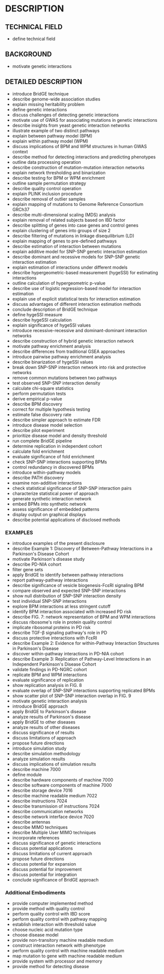 # DESCRIPTION

## TECHNICAL FIELD

- define technical field

## BACKGROUND

- motivate genetic interactions

## DETAILED DESCRIPTION

- introduce BridGE technique
- describe genome-wide association studies
- explain missing heritability problem
- define genetic interactions
- discuss challenges of detecting genetic interactions
- motivate use of GWAS for associating mutations in genetic interactions
- describe insights from yeast genetic interaction networks
- illustrate example of two distinct pathways
- explain between pathway model (BPM)
- explain within pathway model (WPM)
- discuss implications of BPM and WPM structures in human GWAS context
- describe method for detecting interactions and predicting phenotypes
- outline data processing operation
- describe construction of mutation-mutation interaction networks
- explain network thresholding and binarization
- describe testing for BPM or WPM enrichment
- outline sample permutation strategy
- describe quality control operation
- explain PLINK inclusion procedure
- describe removal of outlier samples
- explain mapping of mutations to Genome Reference Consortium GRCh37
- describe multi-dimensional scaling (MDS) analysis
- explain removal of related subjects based on IBD factor
- describe splitting of genes into case genes and control genes
- explain clustering of genes into groups of size 2
- describe filtering of mutations in linkage disequilibrium (LD)
- explain mapping of genes to pre-defined pathways
- describe estimation of interaction between mutations
- explain additive model for SNP-SNP genetic interaction estimation
- describe dominant and recessive models for SNP-SNP genetic interaction estimation
- explain estimation of interactions under different models
- describe hypergeometric-based measurement (hygeSSI) for estimating interactions
- outline calculation of hypergeometric p-value
- describe use of logistic regression-based model for interaction estimation
- explain use of explicit statistical tests for interaction estimation
- discuss advantages of different interaction estimation methods
- conclude description of BridGE technique
- define hygeSSI measure
- describe hygeSSI calculation
- explain significance of hygeSSI values
- introduce recessive-recessive and dominant-dominant interaction networks
- describe construction of hybrid genetic interaction network
- motivate pathway enrichment analysis
- describe differences from traditional GSEA approaches
- introduce pairwise pathway enrichment analysis
- describe binarization of hygeSSI values
- break down SNP-SNP interaction network into risk and protective networks
- remove common mutations between two pathways
- test observed SNP-SNP interaction density
- calculate chi-square statistics
- perform permutation tests
- derive empirical p-value
- describe BPM discovery
- correct for multiple hypothesis testing
- estimate false discovery rate
- describe simpler approach to estimate FDR
- introduce disease model selection
- describe pilot experiment
- prioritize disease model and density threshold
- run complete BridGE pipeline
- determine replication in independent cohort
- calculate fold enrichment
- evaluate significance of fold enrichment
- check SNP-SNP interactions supporting BPMs
- control redundancy in discovered BPMs
- introduce within-pathway models
- describe PATH discovery
- examine non-additive interactions
- check statistical significance of SNP-SNP interaction pairs
- characterize statistical power of approach
- generate synthetic interaction network
- embed BPMs into synthetic network
- assess significance of embedded patterns
- display output on graphical displays
- describe potential applications of disclosed methods

### EXAMPLES

- introduce examples of the present disclosure
- describe Example 1: Discovery of Between-Pathway Interactions in a Parkinson's Disease Cohort
- motivate Parkinson's disease study
- describe PD-NIA cohort
- filter gene sets
- apply BridGE to identify between pathway interactions
- report pathway-pathway interactions
- describe significance of vesicle biogenesis-FcεRI signaling BPM
- compare observed and expected SNP-SNP interactions
- show null distribution of SNP-SNP interaction density
- test individual SNP-SNP interactions
- explore BPM interactions at less stringent cutoff
- identify BPM interaction associated with increased PD risk
- describe FIG. 7: network representation of BPM and WPM interactions
- discuss ribosome's role in protein quality control
- implicate ribosomal proteins in PD risk
- describe TGF-β signaling pathway's role in PD
- discuss protective interactions with FcεRI
- describe Example 2: Evidence for within-Pathway Interaction Structures in Parkinson's Disease
- discover within-pathway interactions in PD-NIA cohort
- describe Example 3: Replication of Pathway-Level Interactions in an Independent Parkinson's Disease Cohort
- validate findings in PD-NGRC cohort
- replicate BPM and WPM interactions
- evaluate significance of replication
- show replication analysis in FIG. 8
- evaluate overlap of SNP-SNP interactions supporting replicated BPMs
- show scatter plot of SNP-SNP interaction overlap in FIG. 9
- motivate genetic interaction analysis
- introduce BridGE approach
- apply BridGE to Parkinson's disease
- analyze results of Parkinson's disease
- apply BridGE to other diseases
- analyze results of other diseases
- discuss significance of results
- discuss limitations of approach
- propose future directions
- introduce simulation study
- describe simulation methodology
- analyze simulation results
- discuss implications of simulation results
- describe machine 7000
- define module
- describe hardware components of machine 7000
- describe software components of machine 7000
- describe storage device 7016
- describe machine readable medium 7022
- describe instructions 7024
- describe transmission of instructions 7024
- describe communication networks
- describe network interface device 7020
- describe antennas
- describe MIMO techniques
- describe Multiple User MIMO techniques
- incorporate references
- discuss significance of genetic interactions
- discuss potential applications
- discuss limitations of current approach
- propose future directions
- discuss potential for expansion
- discuss potential for improvement
- discuss potential for integration
- conclude significance of BridGE approach

### Additional Embodiments

- provide computer implemented method
- provide method with quality control
- perform quality control with IBD score
- perform quality control with pathway mapping
- establish interaction with threshold value
- choose nucleic acid mutation type
- choose disease model
- provide non-transitory machine readable medium
- construct interaction network with phenotype
- perform quality control with machine readable medium
- map mutation to gene with machine readable medium
- provide system with processor and memory
- provide method for detecting disease

